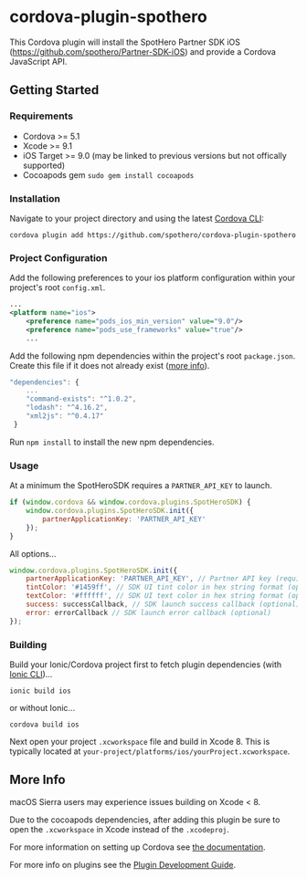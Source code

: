 # cordova-plugin-spothero
This Cordova plugin will install the SpotHero Partner SDK iOS (https://github.com/spothero/Partner-SDK-iOS) and provide a Cordova JavaScript API.

## Getting Started

### Requirements
- Cordova >= 5.1
- Xcode >= 9.1
- iOS Target >= 9.0  (may be linked to previous versions but not offically supported)
- Cocoapods gem `sudo gem install cocoapods`

### Installation
Navigate to your project directory and using the latest [Cordova CLI](http://cordova.apache.org/):

```
cordova plugin add https://github.com/spothero/cordova-plugin-spothero
```

### Project Configuration

Add the following preferences to your ios platform configuration within your project's root `config.xml`.
```xml
...
<platform name="ios">
    <preference name="pods_ios_min_version" value="9.0"/>
    <preference name="pods_use_frameworks" value="true"/>
    ...
```

Add the following npm dependencies within the project's root `package.json`.  Create this file if it does not already exist ([more info](https://docs.npmjs.com/files/package.json)).
```js
"dependencies": {
    ...
    "command-exists": "^1.0.2",
    "lodash": "^4.16.2",
    "xml2js": "^0.4.17"
 }
```

Run `npm install` to install the new npm dependencies.

### Usage

At a minimum the SpotHeroSDK requires a `PARTNER_API_KEY` to launch.
```js
if (window.cordova && window.cordova.plugins.SpotHeroSDK) {
    window.cordova.plugins.SpotHeroSDK.init({
        partnerApplicationKey: 'PARTNER_API_KEY'
    });
}
```

All options...
```js
window.cordova.plugins.SpotHeroSDK.init({
    partnerApplicationKey: 'PARTNER_API_KEY', // Partner API key (required)
    tintColor: '#1459ff', // SDK UI tint color in hex string format (optional)
    textColor: '#ffffff', // SDK UI text color in hex string format (optional)
    success: successCallback, // SDK launch success callback (optional)
    error: errorCallback // SDK launch error callback (optional)
});
```

### Building

Build your Ionic/Cordova project first to fetch plugin dependencies (with  [Ionic CLI](http://ionicframework.com/getting-started/))...
```
ionic build ios
```
or without Ionic...
```
cordova build ios
```

Next open your project `.xcworkspace` file and build in Xcode 8.  This is typically located at `your-project/platforms/ios/yourProject.xcworkspace`.

## More Info

macOS Sierra users may experience issues building on Xcode < 8.

Due to the cocoapods dependencies, after adding this plugin be sure to open the `.xcworkspace` in Xcode instead of the `.xcodeproj`.

For more information on setting up Cordova see [the documentation](http://cordova.apache.org/docs/en/latest/guide/cli/index.html).

For more info on plugins see the [Plugin Development Guide](http://cordova.apache.org/docs/en/latest/guide/hybrid/plugins/index.html).
